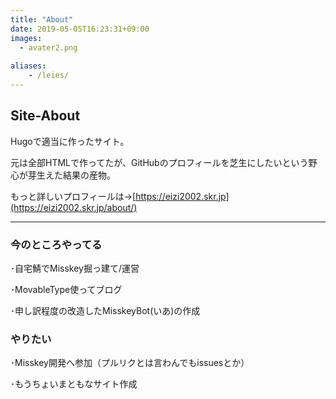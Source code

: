 ```yaml
---
title: "About"
date: 2019-05-05T16:23:31+09:00
images: 
  - avater2.png
  
aliases:
    - /leies/
---
```

## Site-About
Hugoで適当に作ったサイト。

元は全部HTMLで作ってたが、GitHubのプロフィールを芝生にしたいという野心が芽生えた結果の産物。

もっと詳しいプロフィールは→[https://eizi2002.skr.jp](https://eizi2002.skr.jp/about/)
___

### 今のところやってる
･自宅鯖でMisskey掘っ建て/運営

･MovableType使ってブログ

･申し訳程度の改造したMisskeyBot(いあ)の作成


### やりたい
･Misskey開発へ参加（プルリクとは言わんでもissuesとか）

･もうちょいまともなサイト作成



